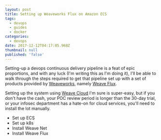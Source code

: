 ```yaml
---
layout: post
title: Setting up Weaveworks Flux on Amazon ECS
tags:
  - devops
  - guides
  - docker
categories:
  - devops
date: 2017-12-12T04:17:05.968Z
thumbnail: null
published: 'false'
---
```

Setting-up a devops continuous delivery pipeline is a feat of epic proportions, and with any luck (I'm writing this as I'm doing it), I'll be able to walk through the steps required to get that pipeline set up with a set of products provided by [Weaveworks][1], namely [Weave Flux][2].

[1]: https://www.weave.works/
[2]: https://www.weave.works/oss/flux/

Setting up the system using [Weave Cloud][3] I'm sure is super-easy, but if you don't have the cash, your POC review period is longer than the 30-day trial, or your infosec department has a hate-on for cloud services, you'll need to install the lot manually.

[3]: https://www.weave.works/product/cloud

* Set up ECS
* Set up k8s
* Install Weave Net
* Install Weave Flux
